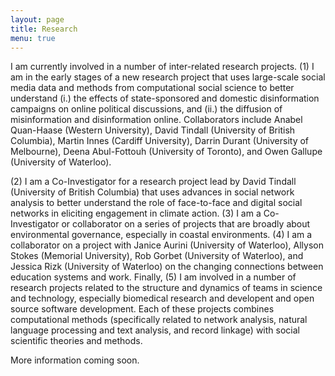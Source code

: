 ```yaml
---
layout: page
title: Research
menu: true
---
```


I am currently involved in a number of inter-related research projects. (1) I am in the early stages of a new research project that uses large-scale social media data and methods from computational social science to better understand (<emph>i.</emph>) the effects of state-sponsored and domestic disinformation campaigns on online political discussions, and (<emph>ii.</emph>) the diffusion of misinformation and disinformation online. Collaborators include Anabel Quan-Haase (Western University), David Tindall (University of British Columbia), Martin Innes (Cardiff University), Darrin Durant (University of Melbourne), Deena Abul-Fottouh (University of Toronto), and Owen Gallupe (University of Waterloo). 

(2) I am a Co-Investigator for a research project lead by David Tindall (University of British Columbia) that uses advances in social network analysis to better understand the role of face-to-face and digital social networks in eliciting engagement in climate action. (3) I am a Co-Investigator or collaborator on a series of projects that are broadly about environmental governance, especially in coastal environments. (4) I am a collaborator on a project with Janice Aurini (University of Waterloo), Allyson Stokes (Memorial University), Rob Gorbet (University of Waterloo), and Jessica Rizk (University of Waterloo) on the changing connections between education systems and work. Finally, (5) I am involved in a number of research projects related to the structure and dynamics of teams in science and technology, especially biomedical research and developent and open source software development. Each of these projects combines computational methods (specifically related to network analysis, natural language processing and text analysis, and record linkage) with social scientific theories and methods.

More information coming soon. 

<!-- I primarily work in the areas of **social network analysis** and **computational social science**, with substantive interests in the **sociology of science** (e.g. science-policy interface and expertise, diversity in scientific teams, models of knowledge diffusion, models of consensus formation, models of institutional change, computational sociology of knowledge and cognition), **environmental governance and social movements** (e.g. network models of collective action, influence of face-to-face and digital networks on mobilization, computational methods for frame analysis and analyzing political discourse, network models of political ecology, governance conflicts in coastal regions, socio-ecological development in the North Atlantic), and **cognitive social science** (e.g. measuring shared mental models, modelling cognitive diversity and group cognition, causal analysis of belief formation and dissolution). -->

<!-- As a computational social scientist, my most general research goal is to advance our knowledge of how social networks and institutions affect cognition and behaviour, including formation and diffusion of knowledge, beliefs, biases, and behaviors. I am currently involved in a number of research projects in service of that larger goal, some of which are described below. -->

<!-- ## Science-Policy Interface -->

<!-- (Policy for Science + Science for Policy) -->

<!-- My current research on the science-policy interface focuses on measuring and comparing changes in the institutional boundaries between governments, industry, and scientific communities across countries, and modeling the effects of these changes on how science gets done. For example, my current SSHRC-funded project on biomedical research and development networks speaks to the rapidly growing interdisciplinary literature on the changing relationships between universities, industry, nonprofits, and governments. For over two decades, the dominant theory has been that scientific innovation and economic development are fueled by frequent interactions within a "triple-helix" of entrepreneurial universities, industry, and government. From the perspective of triple-helix theory, increasingly hybrid institutional arrangements enhance the development, transfer, and application of innovative science and technology by making it easier to generate new combinations of knowledge, ideas, and resources. These hybrid contexts open up unexpected opportunities for innovation and economic development in knowledge-based economies. Other research, however, shows how commercialization makes science more proprietary and market driven, and that industry funding tends to produce findings that are favorable to commercial interests and not in the public interest. Despite this large and rapidly growing literature, we do not yet know how new open science policies and practices are changing biomedical R&D networks, or how the structure of those networks are shaping the adoption of open or proprietary science practices. To that end, I am currently collecting, linking, and analyzing data on collaboration networks, publications, patents, and open science practices in biomedical R&D networks in Canada, the US, the UK, and Australia. Journal articles are in progress. We will soon be scaling the project up to include other countries, and are in the early stages of comparisons with networks in the environmental sciences. -->

<!-- I am currently focused on a series of related papers on (*i*) network models of collective intelligence and the effects of diversity and inclusive team dynamics in the production of high-impact science, (*ii*) general measures and models of diversity and similarity in networks, with application to team science in biomedical fields, and (*iii*) quantitative methods for addressing "big literature" problems by combining systematic reviewing with network analysis, computational text analysis, and historical bibliometrics. -->

<!-- ## Environmental Sociology and Social Movements -->

<!-- My second main area of research is environmental governance and social movements. I am currently a co-investigator on two projects funded by SSHRC Insight Grants. The first, with [Mark Stoddart](https://www.mun.ca/soc/people/faculty-profiles/mark-c-j-stoddart.php) (Memorial University) as PI, is broadly concerned with the problem of how coastal societies navigate the relationships between extractive development (i.e. natural resource extraction) and attractive development (i.e. economies based on tourism, leisure, recreation). A great deal of environmental science research focuses only on one of these two very different ways of living with and making a living from coastal environments. By contrast, we examine both socio-ecological development models together in a systematic comparison of five North Atlantic regions: Denmark, Iceland, Norway, Newfoundland and Labrador, and Scotland. I am currently co-authoring a book based on this project with [Mark Stoddart](https://www.mun.ca/soc/people/faculty-profiles/mark-c-j-stoddart.php) (Memorial University) and [Alice Mattoni](http://www.alicemattoni.com) (Scuola Normale Superiore in the Istituto di Scienze Umane, Florence). -->

<!-- I am also co-investigator on a SSHRC-funded project led by [David Tindall](https://soci.ubc.ca/persons/david-tindall/) (University of British Columbia) about social networks and collective action related to climate change. This project has two primary goals. First, our project evaluates the major social movement theories of mobilization into activism by including both mobilized and unmobilized people in a national probability sample survey. This is unique, as most social movement studies are based on samples of already mobilized people, which makes it difficult to evaluate explanations of mobilization. Second, our project compares the effectiveness of face-to-face versus digital networks in mobilization into climate action. -->

<!-- In addition to these two projects, I was the lead organizer of a workshop on environmental governance at the University of Waterloo in 2016. Our workshop, which was funded by a grant from the Balsillie School of International Affairs, brought together experts in science policy, climate science, environmental sociology, environmental law and policy, political sociology, and resource extraction. I collaborated on a follow-up workshop on "Climate Change and Energy Futures" with Mark Stoddart (Memorial University), Vanessa Schweizer (University of Waterloo), and Catherine Wong (University of Luxembourg), which was held at Memorial University in October 2018. -->

<!-- I am currently co-editing (1) a special issue of *Social Networks* on social networks and climate change with [David Tindall](https://soci.ubc.ca/persons/david-tindall/) (University of British Columbia) and [Nina Kolleck](https://www.ewi-psy.fu-berlin.de/en/einrichtungen/arbeitsbereiche/bildungsfor_modell_analyse_soz_systeme/team/nkolleck/index.html) (Freie Universität Berlin), and (2) a special issue of *Society and Natural Resources* with Mark Stoddart, Vanessa Schweizer, and Catherine Wong. -->

<!-- ## Scientific Software -->

<!-- In addition to writing journal articles in this area, I work with students in NetLab on the development of open source research software (e.g. `metaknowledge` for science of science and partially automating literature reviews, `pdpp` for "principled data processing" and reproducible science, and `Nate` for network analysis for text data.).  -->

<!-- Please be in touch if you would like to learn more about any of these projects! -->
